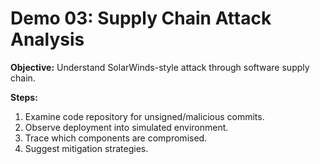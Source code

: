 # Demo 03: Supply Chain Attack Analysis

**Objective:** Understand SolarWinds-style attack through software supply chain.  

**Steps:**  
1. Examine code repository for unsigned/malicious commits.  
2. Observe deployment into simulated environment.  
3. Trace which components are compromised.  
4. Suggest mitigation strategies.
